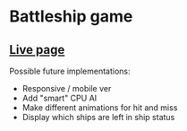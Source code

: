 # Battleship game

## [Live page](https://vqnguyen94.github.io/battleship/)

Possible future implementations:

- Responsive / mobile ver
- Add "smart" CPU AI
- Make different animations for hit and miss
- Display which ships are left in ship status
